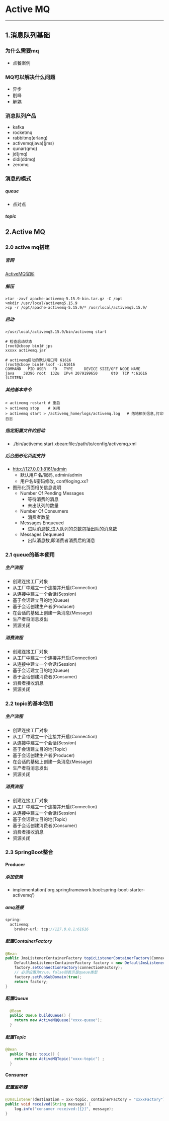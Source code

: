 # Active MQ

---

## 1.消息队列基础

### 为什么需要mq
* 点餐案例

### MQ可以解决什么问题
* 异步
* 削峰
* 解耦

### 消息队列产品
* kafka
* rocketmq
* rabbitmq(erlang)
* activemq(java)(jms)
* qunar(qmq)
* jd(jmq)
* didi(ddmq)
* zeromq

### 消息的模式
##### queue
* 点对点

##### topic

## 2.Active MQ

### 2.0 active mq搭建

##### 官网
[ActiveMQ官网](http://activemq.apache.org/)

##### 解压
```shell
>tar -zxvf apache-activemq-5.15.9-bin.tar.gz -C /opt
>mkdir /usr/local/activemq5.15.9
>cp -r /opt/apache-activemq-5.15.9/* /usr/local/activemq5.15.9/
```

##### 启动
```shell
>/usr/local/activemq5.15.9/bin/activemq start

# 检查启动状态
[root@cbooy bin]# jps
xxxxx activemq.jar

# activemq启动的默认端口号 61616
[root@cbooy bin]# lsof -i:61616
COMMAND   PID USER   FD   TYPE     DEVICE SIZE/OFF NODE NAME
java    38396 root  132u  IPv4 2079199650      0t0  TCP *:61616 (LISTEN)
```

##### 其他基本命令
```shell
> activemq restart # 重启
> activemq stop    # 关闭
> activemq start > /activemq_home/logs/activemq.log   # 落地相关信息,打印日志
```

##### 指定配置文件的启动
* ./bin/activemq start xbean:file:/path/to/config/activemq.xml

##### 后台图形化页面支持
* http://127.0.0.1:8161/admin
    - 默认用户名/密码, admin/admin
    - 用户名&密码修改, conf/loging.xx?
* 图形化页面相关信息说明
    - Number Of Pending Messages
        + 等待消费的消息
        + 未出队列的数量
    - Number Of Consumers
        + 消费者数量
    - Messages Enqueued
        + 进队消息数,进入队列的总数包括出队的消息数
    - Messages Dequeued
        + 出队消息数,即消费者消费后的消息

### 2.1 queue的基本使用
##### 生产流程
* 创建连接工厂对象
* 从工厂中建立一个连接并开启(Connection)
* 从连接中建立一个会话(Session)
* 基于会话建立目的地(Queue)
* 基于会话创建生产者(Producer)
* 在会话的基础上创建一条消息(Message)
* 生产者将消息发出
* 资源关闭

##### 消费流程
* 创建连接工厂对象
* 从工厂中建立一个连接并开启(Connection)
* 从连接中建立一个会话(Session)
* 基于会话建立目的地(Queue)
* 基于会话创建消费者(Consumer)
* 消费者接收消息
* 资源关闭

### 2.2 topic的基本使用
##### 生产流程
* 创建连接工厂对象
* 从工厂中建立一个连接并开启(Connection)
* 从连接中建立一个会话(Session)
* 基于会话建立目的地(Topic)
* 基于会话创建生产者(Producer)
* 在会话的基础上创建一条消息(Message)
* 生产者将消息发出
* 资源关闭

##### 消费流程
* 创建连接工厂对象
* 从工厂中建立一个连接并开启(Connection)
* 从连接中建立一个会话(Session)
* 基于会话建立目的地(Topic)
* 基于会话创建消费者(Consumer)
* 消费者接收消息
* 资源关闭

### 2.3 SpringBoot整合
#### Producer
##### 添加依赖
* implementation('org.springframework.boot:spring-boot-starter-activemq')

##### amq连接
```groovy
spring:
  activemq:
    broker-url: tcp://127.0.0.1:61616
```

##### 配置ContainerFactory
```java
@Bean
public JmsListenerContainerFactory topicListenerContainerFactory(ConnectionFactory connectionFactory){
    DefaultJmsListenerContainerFactory factory = new DefaultJmsListenerContainerFactory();
    factory.setConnectionFactory(connectionFactory);
    // 必须设置为true，false则表示是queue类型
    factory.setPubSubDomain(true);
    return factory;
}
```

##### 配置Queue
```java
  @Bean
  public Queue buildQueue() {
    return new ActiveMQQueue("xxxx-queue");
  }
```

##### 配置Topic
```java
@Bean
  public Topic topic() {
    return new ActiveMQTopic("xxxx-topic") ;
  }
```

#### Consumer

##### 配置监听器
```java
@JmsListener(destination = xxx-topic, containerFactory = "xxxxFactory")
public void received(String message) {
    log.info("consumer received:[{}]", message);
}
```
